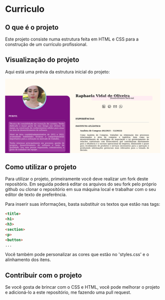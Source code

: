 # Curriculo

## O que é o projeto

Este projeto consiste numa estrutura feita em HTML e CSS para a construção de um currículo profissional.

## Visualização do projeto

Aqui está uma prévia da estrutura inicial do projeto:

<img src= "./assets/previa-curriculo .png" alt='previa-curriculo'/>

## Como utilizar o projeto

Para utilizar o projeto, primeiramente você deve realizar um fork deste repositório. Em seguida poderá editar os arquivos do seu fork pelo próprio github ou
clonar o repositório em sua máquina local e trabalhar com o seu editor de texto de preferência.

Para inserir suas informações, basta substituir os textos que estão nas tags:

```html
<title>
<h1>
<h3>
<section>
<p>
<button>
...
```

Você também pode personalizar as cores que estão no 'styles.css' e o alinhamento dos itens.

## Contribuir com o projeto

Se você gosta de brincar com o CSS e HTML, você pode melhorar o projeto e adicioná-lo a este repositório, me fazendo uma pull request.
